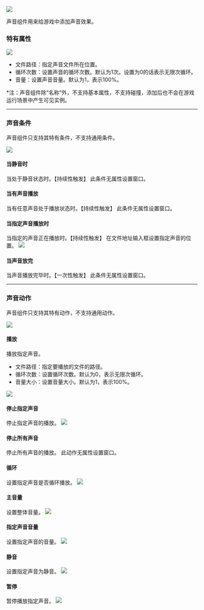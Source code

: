![](564af1ef17212.png)

声音组件用来给游戏中添加声音效果。

### 特有属性
![](564af1eecf6a9.png)
- 文件路径：指定声音文件所在位置。
- 循环次数：设置声音的循环次数。默认为1次。设置为0的话表示无限次循环。
- 音量：设置声音音量。默认为1，表示100%。

*注：声音组件除“名称”外，不支持基本属性，不支持碰撞，添加后也不会在游戏运行场景中产生可见实例。

------------


### 声音条件
声音组件只支持其特有条件，不支持通用条件。

![](564af1eee846a.png)
#### 当静音时
当处于静音状态时。【持续性触发】
此条件无属性设置窗口。
#### 当有声音播放
当有任意声音处于播放状态时。【持续性触发】
此条件无属性设置窗口。
#### 当指定声音播放时
当指定的声音正在播放时。【持续性触发】
在文件地址输入框设置指定声音的位置。
![](564af1ef06d2f.png)
#### 当声音放完
当声音播放完毕时。【一次性触发】
此条件无属性设置窗口。

------------


### 声音动作
声音组件只支持其特有动作，不支持通用动作。

![](564af1ee25028.png)
#### 播放
播放指定声音。
- 文件路径：指定要播放的文件的路径。
- 循环次数：设置循环次数。默认为0，表示无限次循环。
- 音量大小：设置音量大小。默认为1，表示100%。

![](564af1ee4db9a.png)
#### 停止指定声音
停止指定声音的播放。
![](564af1ee7497d.png)
#### 停止所有声音
停止所有声音的播放。
此动作无属性设置窗口。
#### 循环
设置指定声音是否循环播放。
![](564af1ee84f3e.png)
#### 主音量
设置整体音量。
![](564af1eeb692a.png)
#### 指定声音音量
设置指定声音的音量。
![](564af1eea5afe.png)
#### 静音
设置指定声音为静音。
![](564af1ee66b4f.png)
#### 暂停
暂停播放指定声音。
![](564af1ee98d40.png)   


